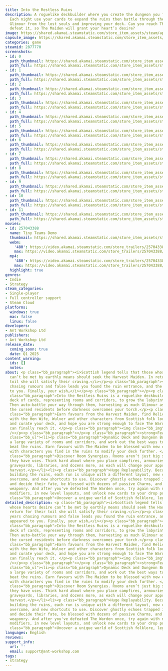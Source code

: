 ```yaml
---
title: Into the Restless Ruins
description: A roguelike deckbuilder where you create the dungeon you fight through.
  Each night use your cards to expand the ruins then battle through them, harvesting
  Glimour from the lost souls and improving your deck. Can you reach The Warden and
  defeat it, so The Maiden will grant your heart’s desire?
image: https://shared.akamai.steamstatic.com/store_item_assets/steam/apps/2877770/header.jpg?t=1729502311
capsule_image: https://shared.akamai.steamstatic.com/store_item_assets/steam/apps/2877770/962fdcabc578977c961053bb7e802a9803d781c5/capsule_231x87.jpg?t=1729502311
categories: game
steamid: 2877770
screenshots:
- id: 0
  path_thumbnail: https://shared.akamai.steamstatic.com/store_item_assets/steam/apps/2877770/ss_d764551655fc4284b720fbe396a2dddc550de850.600x338.jpg?t=1729502311
  path_full: https://shared.akamai.steamstatic.com/store_item_assets/steam/apps/2877770/ss_d764551655fc4284b720fbe396a2dddc550de850.1920x1080.jpg?t=1729502311
- id: 1
  path_thumbnail: https://shared.akamai.steamstatic.com/store_item_assets/steam/apps/2877770/ss_7d7fa5b3096f6ea4cec20ff5a00efaafadd72475.600x338.jpg?t=1729502311
  path_full: https://shared.akamai.steamstatic.com/store_item_assets/steam/apps/2877770/ss_7d7fa5b3096f6ea4cec20ff5a00efaafadd72475.1920x1080.jpg?t=1729502311
- id: 2
  path_thumbnail: https://shared.akamai.steamstatic.com/store_item_assets/steam/apps/2877770/ss_97e11cd096ef24b3c39d1cf414f38d33372ad877.600x338.jpg?t=1729502311
  path_full: https://shared.akamai.steamstatic.com/store_item_assets/steam/apps/2877770/ss_97e11cd096ef24b3c39d1cf414f38d33372ad877.1920x1080.jpg?t=1729502311
- id: 3
  path_thumbnail: https://shared.akamai.steamstatic.com/store_item_assets/steam/apps/2877770/ss_9fd56b966d1d503c3825e5c777bf4c2fba2ff954.600x338.jpg?t=1729502311
  path_full: https://shared.akamai.steamstatic.com/store_item_assets/steam/apps/2877770/ss_9fd56b966d1d503c3825e5c777bf4c2fba2ff954.1920x1080.jpg?t=1729502311
- id: 4
  path_thumbnail: https://shared.akamai.steamstatic.com/store_item_assets/steam/apps/2877770/ss_4a503763557ffcbd9ddba1ce1f50f2564397b261.600x338.jpg?t=1729502311
  path_full: https://shared.akamai.steamstatic.com/store_item_assets/steam/apps/2877770/ss_4a503763557ffcbd9ddba1ce1f50f2564397b261.1920x1080.jpg?t=1729502311
- id: 5
  path_thumbnail: https://shared.akamai.steamstatic.com/store_item_assets/steam/apps/2877770/ss_1fca8cbdca317412ce1351e86f4c5a973de2d52d.600x338.jpg?t=1729502311
  path_full: https://shared.akamai.steamstatic.com/store_item_assets/steam/apps/2877770/ss_1fca8cbdca317412ce1351e86f4c5a973de2d52d.1920x1080.jpg?t=1729502311
- id: 6
  path_thumbnail: https://shared.akamai.steamstatic.com/store_item_assets/steam/apps/2877770/ss_e13b31825efe06a5082570e5605e229a58527633.600x338.jpg?t=1729502311
  path_full: https://shared.akamai.steamstatic.com/store_item_assets/steam/apps/2877770/ss_e13b31825efe06a5082570e5605e229a58527633.1920x1080.jpg?t=1729502311
- id: 7
  path_thumbnail: https://shared.akamai.steamstatic.com/store_item_assets/steam/apps/2877770/ss_47b7ce70ece0ff45c2fd39947f6353d68f41cea6.600x338.jpg?t=1729502311
  path_full: https://shared.akamai.steamstatic.com/store_item_assets/steam/apps/2877770/ss_47b7ce70ece0ff45c2fd39947f6353d68f41cea6.1920x1080.jpg?t=1729502311
- id: 8
  path_thumbnail: https://shared.akamai.steamstatic.com/store_item_assets/steam/apps/2877770/ss_5ee801bcbf5e89fb4782f8bba22a1f10732d8e07.600x338.jpg?t=1729502311
  path_full: https://shared.akamai.steamstatic.com/store_item_assets/steam/apps/2877770/ss_5ee801bcbf5e89fb4782f8bba22a1f10732d8e07.1920x1080.jpg?t=1729502311
- id: 9
  path_thumbnail: https://shared.akamai.steamstatic.com/store_item_assets/steam/apps/2877770/ss_6ad9fe17c277ed9fb9510b796b7f9ea771f89bbe.600x338.jpg?t=1729502311
  path_full: https://shared.akamai.steamstatic.com/store_item_assets/steam/apps/2877770/ss_6ad9fe17c277ed9fb9510b796b7f9ea771f89bbe.1920x1080.jpg?t=1729502311
- id: 10
  path_thumbnail: https://shared.akamai.steamstatic.com/store_item_assets/steam/apps/2877770/ss_388e53cf7dc7304cafd1e35578e600f7f93f7143.600x338.jpg?t=1729502311
  path_full: https://shared.akamai.steamstatic.com/store_item_assets/steam/apps/2877770/ss_388e53cf7dc7304cafd1e35578e600f7f93f7143.1920x1080.jpg?t=1729502311
- id: 11
  path_thumbnail: https://shared.akamai.steamstatic.com/store_item_assets/steam/apps/2877770/ss_77956b429a15d07017edcbec2530f3c638283ad2.600x338.jpg?t=1729502311
  path_full: https://shared.akamai.steamstatic.com/store_item_assets/steam/apps/2877770/ss_77956b429a15d07017edcbec2530f3c638283ad2.1920x1080.jpg?t=1729502311
movies:
- id: 257043388
  name: Tiny Teams Demo
  thumbnail: https://shared.akamai.steamstatic.com/store_item_assets/steam/apps/257043388/movie.293x165.jpg?t=1722852818
  webm:
    '480': https://video.akamai.steamstatic.com/store_trailers/257043388/movie480_vp9.webm?t=1722852818
    max: https://video.akamai.steamstatic.com/store_trailers/257043388/movie_max_vp9.webm?t=1722852818
  mp4:
    '480': https://video.akamai.steamstatic.com/store_trailers/257043388/movie480.mp4?t=1722852818
    max: https://video.akamai.steamstatic.com/store_trailers/257043388/movie_max.mp4?t=1722852818
  highlight: true
genres:
- Indie
- Strategy
steam_categories:
- Single-player
- Full controller support
- Steam Cloud
platforms:
  windows: true
  mac: false
  linux: false
developers:
- Ant Workshop Ltd
publishers:
- Ant Workshop Ltd
release_date:
  coming_soon: true
  date: Q1 2025
content_warning:
  ids: []
  notes:
about: <p class="bb_paragraph"><i>Scottish legend tells that those whose hearts desire
  can’t be met by earthly means should seek the Harvest Maiden. In return for their
  toil she will satisfy their craving.</i></p><p class="bb_paragraph"><i>After years
  chasing rumours and false leads you found the ruin entrance, and the maiden appeared
  to you. Finally, your wish…</i></p><p class="bb_paragraph"></p><p class="bb_paragraph"></p><p
  class="bb_paragraph">Into the Restless Ruins is a roguelike deckbuilder. Use your
  deck of cards, representing rooms and corridors, to grow the labyrinth of the ruins.
  Then auto-battle your way through them, harvesting as much Glimour as you can from
  the cursed residents before darkness overcomes your torch.</p><p class="bb_paragraph"></p><p
  class="bb_paragraph">Earn favours from the Harvest Maiden, find Relics to trade
  with the Hen Wife, Wulver and other characters from Scottish folk lore to upgrade
  and curate your deck, and hope you are strong enough to face The Warden when you
  can finally reach it. </p><p class="bb_paragraph"><img class="bb_img" src="https://shared.akamai.steamstatic.com/store_item_assets/steam/apps/2877770/extras/RR_updatedPageGif.gif?t=1729502311"
  /></p><p class="bb_paragraph"></p><p class="bb_paragraph"><strong>Features</strong></p><ul
  class="bb_ul"><li><p class="bb_paragraph">Dynamic Deck and Dungeon Building. Discover
  a large variety of rooms and corridors, and work out the best ways to use them to
  beat the ruins. Earn favours with The Maiden to be blessed with new cards, and interact
  with characters you find in the ruins to modify your deck further. </p></li><li><p
  class="bb_paragraph">Discover Room Synergies. Rooms aren’t just big square corridors,
  they have uses. Think hard about where you place campfires, armouries, portals,
  graveyards, libraries, and dozens more, as each will change your approach to the
  harvest.</p></li><li><p class="bb_paragraph">Huge Replayability. Because you’re
  building the ruins, each run is unique with a different layout, new challenges to
  overcome, and new shortcuts to use. Discover ghostly echoes trapped in the ruins
  and decide their fate, be blessed with dozens of passive Charms, and discover new
  weaponry. And after you've defeated The Warden once, try again with new rule-changing
  modifiers, in new level layouts, and unlock new cards to your drop pool.</p></li><li><p
  class="bb_paragraph">Uncover a unique world of Scottish folklore, legends and creatures.</p></li></ul>
detailed_description: <p class="bb_paragraph"><i>Scottish legend tells that those
  whose hearts desire can’t be met by earthly means should seek the Harvest Maiden. In
  return for their toil she will satisfy their craving.</i></p><p class="bb_paragraph"><i>After
  years chasing rumours and false leads you found the ruin entrance, and the maiden
  appeared to you. Finally, your wish…</i></p><p class="bb_paragraph"></p><p class="bb_paragraph"></p><p
  class="bb_paragraph">Into the Restless Ruins is a roguelike deckbuilder. Use your
  deck of cards, representing rooms and corridors, to grow the labyrinth of the ruins.
  Then auto-battle your way through them, harvesting as much Glimour as you can from
  the cursed residents before darkness overcomes your torch.</p><p class="bb_paragraph"></p><p
  class="bb_paragraph">Earn favours from the Harvest Maiden, find Relics to trade
  with the Hen Wife, Wulver and other characters from Scottish folk lore to upgrade
  and curate your deck, and hope you are strong enough to face The Warden when you
  can finally reach it. </p><p class="bb_paragraph"><img class="bb_img" src="https://shared.akamai.steamstatic.com/store_item_assets/steam/apps/2877770/extras/RR_updatedPageGif.gif?t=1729502311"
  /></p><p class="bb_paragraph"></p><p class="bb_paragraph"><strong>Features</strong></p><ul
  class="bb_ul"><li><p class="bb_paragraph">Dynamic Deck and Dungeon Building. Discover
  a large variety of rooms and corridors, and work out the best ways to use them to
  beat the ruins. Earn favours with The Maiden to be blessed with new cards, and interact
  with characters you find in the ruins to modify your deck further. </p></li><li><p
  class="bb_paragraph">Discover Room Synergies. Rooms aren’t just big square corridors,
  they have uses. Think hard about where you place campfires, armouries, portals,
  graveyards, libraries, and dozens more, as each will change your approach to the
  harvest.</p></li><li><p class="bb_paragraph">Huge Replayability. Because you’re
  building the ruins, each run is unique with a different layout, new challenges to
  overcome, and new shortcuts to use. Discover ghostly echoes trapped in the ruins
  and decide their fate, be blessed with dozens of passive Charms, and discover new
  weaponry. And after you've defeated The Warden once, try again with new rule-changing
  modifiers, in new level layouts, and unlock new cards to your drop pool.</p></li><li><p
  class="bb_paragraph">Uncover a unique world of Scottish folklore, legends and creatures.</p></li></ul>
languages: English
reviews:
support_info:
  url: ''
  email: support@ant-workshop.com
tags:
- strategy
---
```

